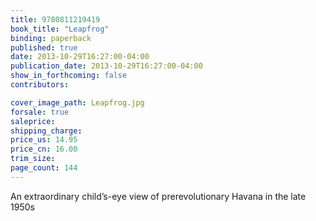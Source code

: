 ```yaml
---
title: 9780811219419
book_title: "Leapfrog"
binding: paperback
published: true
date: 2013-10-29T16:27:00-04:00
publication_date: 2013-10-29T16:27:00-04:00
show_in_forthcoming: false
contributors:

cover_image_path: Leapfrog.jpg
forsale: true
saleprice:
shipping_charge:
price_us: 14.95
price_cn: 16.00
trim_size:
page_count: 144
---
```

An extraordinary child’s-eye view of prerevolutionary Havana in the late 1950s

